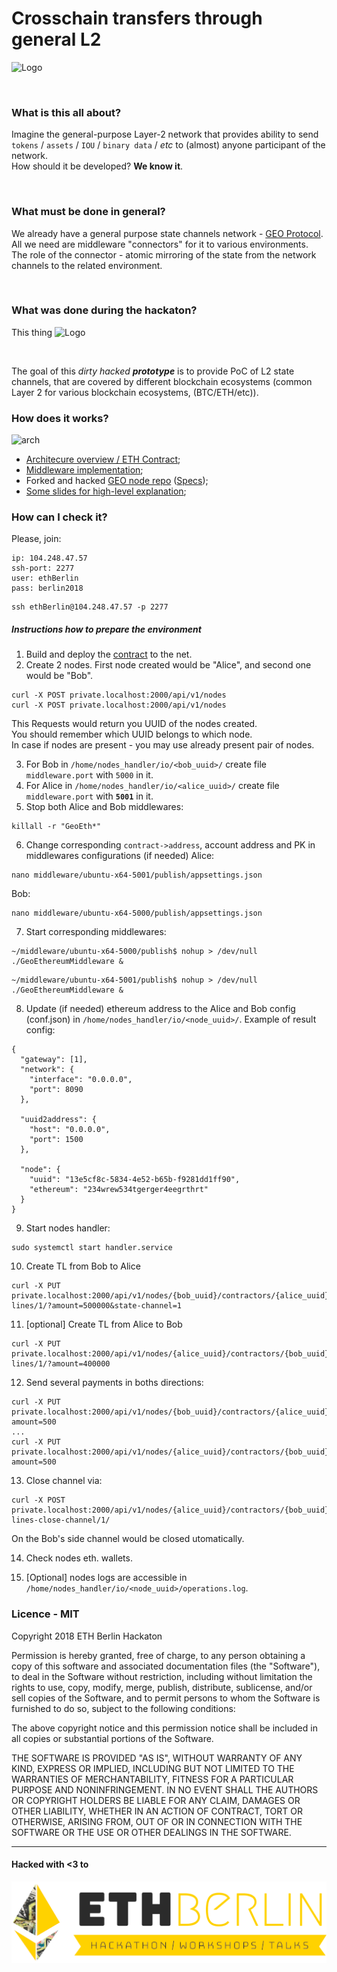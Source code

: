 # Crosschain transfers through general L2

![Logo](https://docs.google.com/drawings/d/e/2PACX-1vSv_Sm2XqYnVWspCo2HapRMg5Xllucv5_IgZIA6_3by8QvQWldqdir5jHAaFBcEwWQil2cFSgeV8jJd/pub?w=1101&h=741)

</br>


### What is this all about?
Imagine the general-purpose Layer-2 network that provides ability to send `tokens` / `assets` / `IOU` / `binary data` / _etc_ to (almost) anyone participant of the network.  
How should it be developed? **We know it**. 

</br>

### What must be done in general?
We already have a general purpose state channels network - [GEO Protocol](https://github.com/GEO-Protocol). All we need are middleware "connectors" for it to various environments. The role of the connector - atomic mirroring of the state from the network channels to the related environment.

</br>

### What was done during the hackaton?
This thing
![Logo](https://docs.google.com/drawings/d/e/2PACX-1vSuVYEdRFirC7gED-V49oOqk9RExN4VrTQ5A4ANZFsGrAGzLB--wnJ6lYmwHeFXkxjtf7yX9puD2nhM/pub?w=1101&h=741)

</br>

The goal of this _dirty hacked **prototype**_ is to provide PoC of L2 state channels,
that are covered by different blockchain ecosystems (common Layer 2 for various blockchain ecosystems, (BTC/ETH/etc)).


### How does it works?
![arch](https://docs.google.com/drawings/d/e/2PACX-1vTFcz9UwCJsB2pFgusM4ImbYEwHvJ51OTWHIxe7NFQiakubgFdpqTMFOjlC1pqeqDva1FvJWXGZRSbd/pub?w=1101&h=741)

* [Architecure overview / ETH Contract](https://github.com/Koroqe/geo-state-channel-eth);
* [Middleware implementation](https://github.com/Koroqe/geo-ethereum-middleware);
* Forked and hacked [GEO node repo](https://github.com/HaySayCheese/EthGEOProtoHack_ethberlin) ([Specs](https://github.com/GEO-Protocol/specs-protocol));
* [Some slides for high-level explanation](https://docs.google.com/presentation/d/1HNhj0JxOa-g0GmBpJx7jy8rIV23onR6hpLEGkyVwil4/edit?usp=sharing);


### How can I check it?
Please, join:

```
ip: 104.248.47.57
ssh-port: 2277
user: ethBerlin
pass: berlin2018
```

```
ssh ethBerlin@104.248.47.57 -p 2277
```

##### Instructions how to prepare the environment
1. Build and deploy the [contract]((https://github.com/Koroqe/geo-state-channel-eth)) to the net.
2. Create 2 nodes. First node created would be "Alice", and second one would be "Bob".

```
curl -X POST private.localhost:2000/api/v1/nodes
curl -X POST private.localhost:2000/api/v1/nodes
```

This Requests would return you UUID of the nodes created.  
You should remember which UUID belongs to which node.  
In case if nodes are present - you may use already present pair of nodes.

3. For Bob in `/home/nodes_handler/io/<bob_uuid>/` create file `middleware.port` with `5000` in it.
4. For Alice in `/home/nodes_handler/io/<alice_uuid>/` create file `middleware.port` with **`5001`** in it.
5. Stop both Alice and Bob middlewares:
```
killall -r "GeoEth*"
```
6. Change corresponding `contract->address`, account address and PK in middlewares configurations (if needed)
Alice:
```
nano middleware/ubuntu-x64-5001/publish/appsettings.json
```

Bob:
```
nano middleware/ubuntu-x64-5000/publish/appsettings.json
```
7. Start corresponding middlewares:
```
~/middleware/ubuntu-x64-5000/publish$ nohup > /dev/null ./GeoEthereumMiddleware &
```

```
~/middleware/ubuntu-x64-5001/publish$ nohup > /dev/null ./GeoEthereumMiddleware &
```

8. Update (if needed) ethereum address to the Alice and Bob config (conf.json) in `/home/nodes_handler/io/<node_uuid>/`.
Example of result config:
```
{
  "gateway": [1],
  "network": {
    "interface": "0.0.0.0",
    "port": 8090
  },

  "uuid2address": {
    "host": "0.0.0.0",
    "port": 1500
  },

  "node": {
    "uuid": "13e5cf8c-5834-4e52-b65b-f9281dd1ff90",
    "ethereum": "234wrew534tgerger4eegrthrt"
  }
}
```

9. Start nodes handler:
```
sudo systemctl start handler.service
```

10. Create TL from Bob to Alice
```
curl -X PUT private.localhost:2000/api/v1/nodes/{bob_uuid}/contractors/{alice_uuid}/trust-lines/1/?amount=500000&state-channel=1
```

11. [optional] Create TL from Alice to Bob
```
curl -X PUT private.localhost:2000/api/v1/nodes/{alice_uuid}/contractors/{bob_uuid}/trust-lines/1/?amount=400000
```

12. Send several payments in boths directions:
```
curl -X PUT private.localhost:2000/api/v1/nodes/{bob_uuid}/contractors/{alice_uuid}/transactions/1/?amount=500
...
curl -X PUT private.localhost:2000/api/v1/nodes/{alice_uuid}/contractors/{bob_uuid}/transactions/1/?amount=500
```

13. Close channel via:
```
curl -X POST private.localhost:2000/api/v1/nodes/{alice_uuid}/contractors/{bob_uuid}/trust-lines-close-channel/1/
```
On the Bob's side channel would be closed utomatically.

14. Check nodes eth. wallets.

15. [Optional] nodes logs are accessible in `/home/nodes_handler/io/<node_uuid>/operations.log`.


### Licence - MIT
Copyright 2018 ETH Berlin Hackaton

Permission is hereby granted, free of charge, to any person obtaining a copy of this software and associated documentation files (the "Software"), to deal in the Software without restriction, including without limitation the rights to use, copy, modify, merge, publish, distribute, sublicense, and/or sell copies of the Software, and to permit persons to whom the Software is furnished to do so, subject to the following conditions:

The above copyright notice and this permission notice shall be included in all copies or substantial portions of the Software.

THE SOFTWARE IS PROVIDED "AS IS", WITHOUT WARRANTY OF ANY KIND, EXPRESS OR IMPLIED, INCLUDING BUT NOT LIMITED TO THE WARRANTIES OF MERCHANTABILITY, FITNESS FOR A PARTICULAR PURPOSE AND NONINFRINGEMENT. IN NO EVENT SHALL THE AUTHORS OR COPYRIGHT HOLDERS BE LIABLE FOR ANY CLAIM, DAMAGES OR OTHER LIABILITY, WHETHER IN AN ACTION OF CONTRACT, TORT OR OTHERWISE, ARISING FROM, OUT OF OR IN CONNECTION WITH THE SOFTWARE OR THE USE OR OTHER DEALINGS IN THE SOFTWARE.


------

#### Hacked with <3 to 
![eth](https://github.com/ethberlin-hackathon/media-assets/raw/master/ETHBerlin%20logo%20-%20horizontal%20transparent%20-%20small.png)
